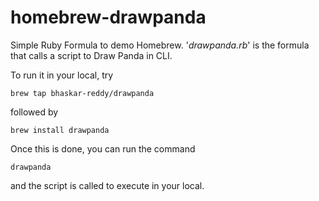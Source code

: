 # homebrew-drawpanda

Simple Ruby Formula to demo Homebrew. 
'_drawpanda.rb_' is the formula that calls a script to Draw Panda in CLI.

To run it in your local, try

`brew tap bhaskar-reddy/drawpanda`

followed by 

`brew install drawpanda`

Once this is done, you can run the command

`drawpanda`

and the script is called to execute in your local.